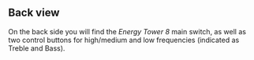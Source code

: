 ## Back view

On the back side you will find the *Energy Tower 8* main switch, as well as two control buttons for high/medium and low frequencies (indicated as Treble and Bass).

